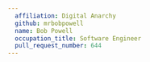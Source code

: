 ```yaml
---
  affiliation: Digital Anarchy
  github: mrbobpowell
  name: Bob Powell
  occupation_title: Software Engineer
  pull_request_number: 644
---
```

